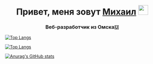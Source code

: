 <h1 align="center">Привет, меня зовут <a href="https://t.me/miwist">Михаил</a> 
<img src="https://github.com/blackcater/blackcater/raw/main/images/Hi.gif" height="32"/></h1>
<h3 align="center">Веб-разработчик из Омска🇺</h3>

<!---Для компактной версии-->
[![Top Langs](https://github-readme-stats.vercel.app/api/top-langs/?username=miwist&layout=compact)](https://github.com/miwist/github-readme-stats)

<!---Для подробной версии-->
[![Top Langs](https://github-readme-stats.vercel.app/api/top-langs/?username=miwist)](https://github.com/miwist/github-readme-stats)

[![Anurag's GitHub stats](https://github-readme-stats.vercel.app/api?username=miwist)](https://github.com/miwist/github-readme-stats)
<!--
**Miwist/Miwist** is a ✨ _special_ ✨ repository because its `README.md` (this file) appears on your GitHub profile.

Here are some ideas to get you started:

- 🔭 I’m currently working on ...
- 🌱 I’m currently learning ...
- 👯 I’m looking to collaborate on ...
- 🤔 I’m looking for help with ...
- 💬 Ask me about ...
- 📫 How to reach me: ...
- 😄 Pronouns: ...
- ⚡ Fun fact: ...
-->
